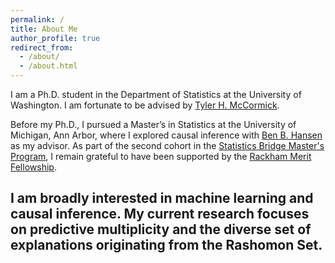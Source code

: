 ```yaml
---
permalink: /
title: About Me
author_profile: true
redirect_from: 
  - /about/
  - /about.html
---
```


I am a Ph.D. student in the Department of Statistics at the University of Washington. I am fortunate to be advised by [Tyler H. McCormick](https://thmccormick.github.io/).

Before my Ph.D., I pursued a Master’s in Statistics at the University of Michigan, Ann Arbor, where I explored causal inference with [Ben B. Hansen](https://lsa.umich.edu/stats/people/faculty/bbh.html) as my advisor. As part of the second cohort in the [Statistics Bridge Master's Program](https://lsa.umich.edu/stats/masters_students/mastersprograms/bridge-stats-masters-program.html), I remain grateful to have been supported by the [Rackham Merit Fellowship](https://rackham.umich.edu/funding/rackham-merit-fellowship-program/).


I am broadly interested in machine learning and causal inference. My current research focuses on predictive multiplicity and the diverse set of explanations originating from the Rashomon Set.
---
